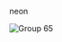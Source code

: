neon 

![Group 65](https://user-images.githubusercontent.com/58886782/116280830-61512c80-a789-11eb-916f-f454d89a423f.jpg)

